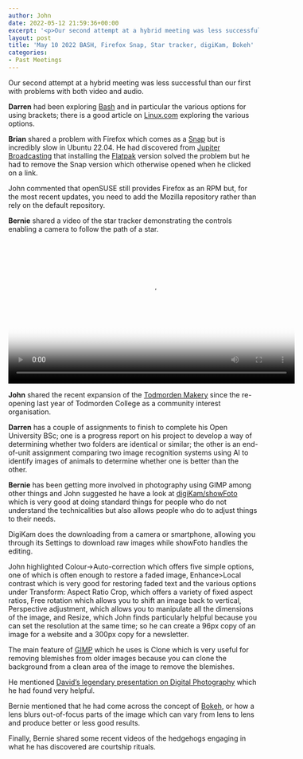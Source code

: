 ```yaml
---
author: John
date: 2022-05-12 21:59:36+00:00
excerpt: '<p>Our second attempt at a hybrid meeting was less successful than our first with problems with both video and audio.</p><p><strong>Darren</strong> had been exploring <a href="https://www.gnu.org/software/bash/" type="text/html" role="link">Bash</a> and in particular the various options for using brackets; there is a good article on <a href="https://www.linux.com/topic/desktop/all-about-curly-braces-bash/" type="text/html" role="link">Linux.com</a> exploring the various options.</p>'
layout: post
title: 'May 10 2022 BASH, Firefox Snap, Star tracker, digiKam, Bokeh'
categories:
- Past Meetings
---
```


<p>Our second attempt at a hybrid meeting was less successful than our first with problems with both video and audio.</p><p><strong>Darren</strong> had been exploring <a href="https://www.gnu.org/software/bash/" type="text/html" role="link">Bash</a> and in particular the various options for using brackets; there is a good article on <a href="https://www.linux.com/topic/desktop/all-about-curly-braces-bash/" type="text/html" role="link">Linux.com</a> exploring the various options.</p><p><strong>Brian</strong> shared a problem with Firefox which comes as a <a href="https://en.wikipedia.org/wiki/Snap_(software)" type="text/html" role="link">Snap</a> but is incredibly slow in Ubuntu 22.04. He had discovered from <a href="https://www.jupiterbroadcasting.com/" type="text/html" role="link">Jupiter Broadcasting</a> that installing the <a href="https://flatpak.org/" type="text/html" role="link">Flatpak</a> version solved the problem but he had to remove the Snap version which otherwise opened when he clicked on a link.</p><p>John commented that openSUSE still provides Firefox as an RPM but, for the most recent updates, you need to add the Mozilla repository rather than rely on the default repository.</p><p><strong>Bernie</strong> shared a video  of the star tracker demonstrating the controls enabling a camera to follow the path of a star.</p><video src="http://www.bradlug.co.uk/blog/2022/05/10/videos/StarTracker.mp4" poster="http://www.bradlug.co.uk/blog/2022/05/10/images/Startracker.png" autoplay controls width="576"></video><p><strong>John</strong> shared the recent expansion of the <a href="https://todmordenmakery.org.uk/" type="text/html" role="link">Todmorden Makery</a> since the re-opening last year of Todmorden College as a community interest organisation.</p><p><strong>Darren</strong> has a couple of assignments to finish to complete his Open University BSc; one is a progress report on his project to develop a way of determining whether two folders are identical or similar; the other is an end-of-unit assignment comparing two image recognition systems using AI to identify images of animals to determine whether one is better than the other.</p><p><strong>Bernie</strong> has been getting more involved in photography using GIMP among other things and John suggested he have a look at <a href="https://www.digikam.org/" type="text/html" role="link">digiKam/showFoto</a> which is very good at doing standard things for people who do not understand the technicalities but also allows people who do to adjust things to their needs.</p><p>DigiKam does the downloading from a camera or smartphone, allowing you through its Settings to download raw images while showFoto handles the editing.</p><p>John highlighted Colour->Auto-correction which offers five simple options, one of which is often enough to restore a faded image, Enhance>Local contrast which is very good for restoring faded text and the various options under Transform: Aspect Ratio Crop, which offers a variety of fixed aspect ratios, Free rotation which allows you to shift an image back to vertical, Perspective adjustment, which allows you to manipulate all the dimensions of the image, and Resize, which John finds particularly helpful because you can set the resolution at the same time; so he can create a 96px copy of an image for a website and a 300px copy for a newsletter.</p><p>The main feature of <a href="https://www.gimp.org/" type="text/html" role="link">GIMP</a> which he uses is Clone which is very useful for removing blemishes from older images because you can clone the background from a clean area of the image to remove the blemishes.</p><p>He mentioned <a href="http://bradlug.co.uk/blog/2009/05/30/may-27th-2009-digital-photography" type="text/html" role="link">David’s legendary presentation on Digital Photography</a> which he had found very helpful.</p><p>Bernie mentioned that he had come across the concept of <a href="https://en.wikipedia.org/wiki/Bokeh" type="text/html" role="link">Bokeh</a>, or how a lens blurs out-of-focus parts of the image which can vary from lens to lens and produce better or less good results.</p><p>Finally, Bernie shared some recent videos of the hedgehogs engaging in what he has discovered are courtship rituals.</p>
